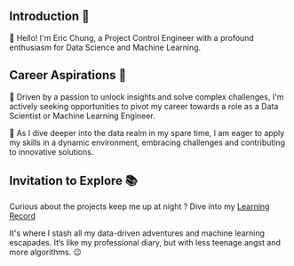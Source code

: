 ## Introduction 🔆
 👋 Hello! I'm Eric Chung, a Project Control Engineer with a profound enthusiasm for Data Science and Machine Learning.
 
## Career Aspirations 🚀
🔹 Driven by a passion to unlock insights and solve complex challenges, I'm actively seeking opportunities to pivot my career towards a role as a Data Scientist or Machine Learning Engineer.

🔹 As I dive deeper into the data realm in my spare time, I am eager to apply my skills in a dynamic environment, embracing challenges and contributing to innovative solutions.

## Invitation to Explore 📚
Curious about the projects keep me up at night ? Dive into my [Learning Record](https://github.com/Eric-Chung-0511/Learning-Record)

It's where I stash all my data-driven adventures and machine learning escapades. It’s like my professional diary, but with less teenage angst and more algorithms. 😉

